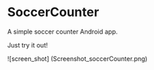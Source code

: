 # SoccerCounter
A simple soccer counter Android app.

Just try it out!

![screen_shot] (Screenshot_soccerCounter.png)
